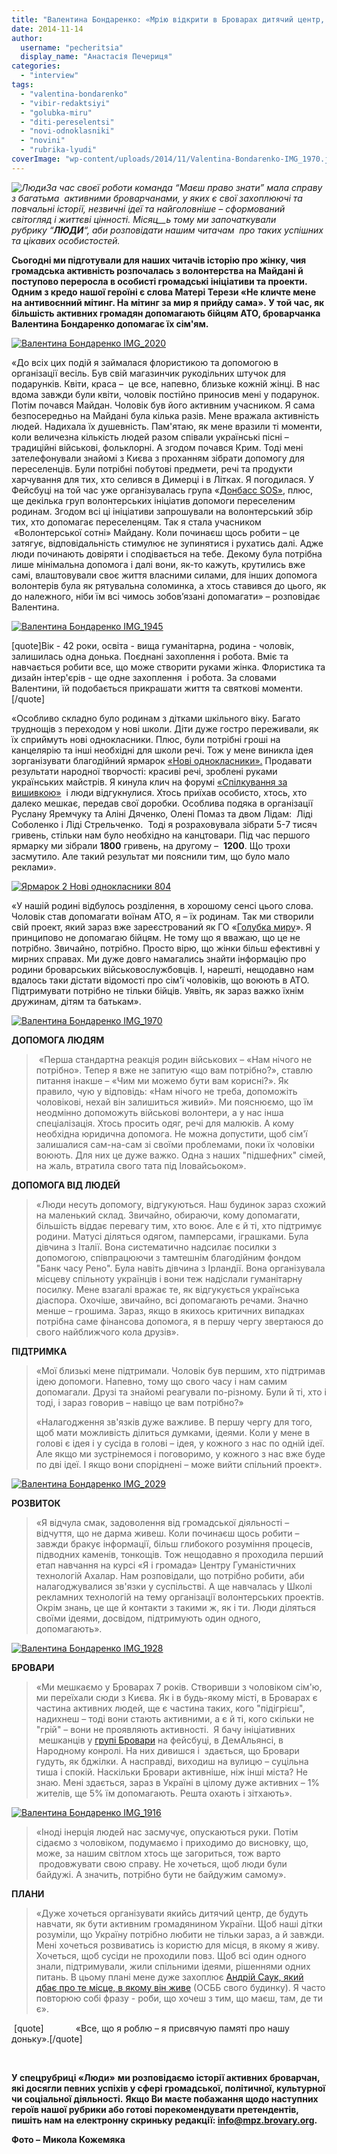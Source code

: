 ```yaml
---
title: "Валентина Бондаренко: «Мрію відкрити в Броварах дитячий центр, що навчатиме, як бути активним громадянином»"
date: 2014-11-14
author: 
  username: "pecheritsia"
  display_name: "Анастасія Печериця"
categories: 
  - "interview"
tags: 
  - "valentina-bondarenko"
  - "vibir-redaktsiyi"
  - "golubka-miru"
  - "diti-pereselentsi"
  - "novi-odnoklasniki"
  - "novini"
  - "rubrika-lyudi"
coverImage: "wp-content/uploads/2014/11/Valentina-Bondarenko-IMG_1970.jpg"
---
```


_![Люди](https://mpz.brovary.org/wp-content/uploads/2014/10/Lyudi.png)За час своєї_ _роботи команда “Маєш право знати” мала справу з багатьма_  _активними броварчанами, у яких є свої_ _захоплюючі та повчальні історії, незвичні ідеї_ _та найголовніше – сформований світогляд і життєві цінності._ _Місяц__ь тому ми започаткували_ _рубрику “**ЛЮДИ**“,_ _аби_ _розповідати нашим читачам  про таких успішних та цікавих особистостей._

**Сьогодні ми підготували для наших читачів історію про жінку, чия громадська активність розпочалась з волонтерства на Майдані й поступово переросла в особисті громадські ініціативи та проекти. Одним з кредо нашої героїні є слова Матері Терези «Не кличте мене на антивоєнний мітинг. На мітинг за мир я прийду сама». У той час, як більшість активних громадян допомагають бійцям АТО, броварчанка Валентина Бондаренко допомагає їх сім'ям.**

[![Валентина Бондаренко IMG_2020](https://mpz.brovary.org/wp-content/uploads/2014/11/Valentina-Bondarenko-IMG_2020.jpg)](https://mpz.brovary.org/wp-content/uploads/2014/11/Valentina-Bondarenko-IMG_2020.jpg)

«До всіх цих подій я займалася флористикою та допомогою в організації весіль. Був свій магазинчик рукодільних штучок для подарунків. Квіти, краса –  це все, напевно, близьке кожній жінці. В нас вдома завжди були квіти, чоловік постійно приносив мені у подарунок. Потім почався Майдан. Чоловік був його активним учасником. Я сама безпосередньо на Майдані була кілька разів. Мене вражала активність людей. Надихала їх душевність. Пам'ятаю, як мене вразили ті моменти, коли величезна кількість людей разом співали українські пісні – традиційні військові, фольклорні. А згодом почався Крим. Тоді мені зателефонували знайомі з Києва з проханням зібрати допомогу для переселенців. Були потрібні побутові предмети, речі та продукти харчування для тих, хто селився в Димерці і в Літках. Я погодилася. У Фейсбуці на той час уже організувалась група «[Донбасс SOS»](https://www.facebook.com/DonbassSOS), плюс, ще декілька груп волонтерських ініціатив допомоги переселеним родинам. Згодом всі ці ініціативи запрошували на волонтерський збір тих, хто допомагає переселенцям. Так я стала учасником  «Волонтерської сотні» Майдану. Коли починаєш щось робити – це затягує, відповідальність стимулює не зупинятися і рухатись далі. Адже люди починають довіряти і сподівається на тебе. Декому була потрібна лише мінімальна допомога і далі вони, як-то кажуть, крутились вже самі, влаштовували своє життя власними силами, для інших допомога волонтерів була як рятувальна соломинка, а хтось ставився до цього, як до належного, ніби їм всі чимось зобов’язані допомагати» – розповідає Валентина.

[![Валентина Бондаренко IMG_1945](https://mpz.brovary.org/wp-content/uploads/2014/11/Valentina-Bondarenko-IMG_1945.jpg)](https://mpz.brovary.org/wp-content/uploads/2014/11/Valentina-Bondarenko-IMG_1945.jpg)

\[quote\]Вік - 42 роки, освіта - вища гуманітарна​, родина - чоловік, залишилась одна донька. Поєднані захоплення і робота. Вміє та навчається робити все, що може створити руками жінка. Флористика та дизайн інтер'єрів - ще одне захоплення  і робота. За словами Валентини, їй подобається прикрашати життя та святкові моменти.\[/quote\]

«Особливо складно було родинам з дітками шкільного віку. Багато труднощів з переходом у нові школи. Діти дуже гостро переживали, як їх сприймуть нові однокласники. Плюс, були потрібні гроші на канцелярію та інші необхідні для школи речі. Тож у мене виникла ідея зорганізувати благодійний ярмарок [«Нові однокласники».](https://mpz.brovary.org/skilki-koshtuye-nove-zhittya-brovarchani-dopomagayut-postrazhdalim-dityam/) Продавати результати народної творчості: красиві речі, зроблені руками українських майстрів. Я кинула клич на форумі [«](https://mpz.brovary.org/skilki-koshtuye-nove-zhittya-brovarchani-dopomagayut-postrazhdalim-dityam/)[Спілкування за вишивкою](http://vyshyvanka.ucoz.ru/forum/5-982-1)[»](https://mpz.brovary.org/skilki-koshtuye-nove-zhittya-brovarchani-dopomagayut-postrazhdalim-dityam/)  і люди відгукнулися. Хтось приїхав особисто, хтось, хто далеко мешкає, передав свої доробки. Особлива подяка в організації Руслану Яремчуку та Аліні Дяченко, Олені Помаз та двом Лідам:  Ліді Соболенко і Ліді Стрельченко.  Тоді я розраховувала зібрати 5-7 тисяч гривень, стільки нам було необхідно на канцтовари. Під час першого ярмарку ми зібрали **1800** гривень, на другому –  **1200**. Що трохи засмутило. Але такий результат ми пояснили тим, що було мало реклами».

[![Ярмарок 2 Нові однокласники 804](https://mpz.brovary.org/wp-content/uploads/2014/09/YArmarok-2-Novi-odnoklasniki-804.jpg)](https://mpz.brovary.org/wp-content/uploads/2014/09/YArmarok-2-Novi-odnoklasniki-804.jpg)

«У нашій родині відбулось розділення, в хорошому сенсі цього слова. Чоловік став допомагати воїнам АТО, я – їх родинам. Так ми створили свій проект, який зараз вже зареєстрований як ГО «[Голубка миру](https://www.facebook.com/colomba.ukr?fref=ts)». Я принципово не допомагаю бійцям. Не тому що я вважаю, що це не потрібно. Звичайно, потрібно. Просто вірю, що жінки більш ефективні у мирних справах. Ми дуже довго намагались знайти інформацію про родини броварських військовослужбовців. І, нарешті, нещодавно нам вдалось таки дістати відомості про сім'ї чоловіків, що воюють в АТО. Підтримувати потрібно не тільки бійців. Уявіть, як зараз важко їхнім дружинам, дітям та батькам».

[![Валентина Бондаренко IMG_1970](https://mpz.brovary.org/wp-content/uploads/2014/11/Valentina-Bondarenko-IMG_1970.jpg)](https://mpz.brovary.org/wp-content/uploads/2014/11/Valentina-Bondarenko-IMG_1970.jpg)

**ДОПОМОГА ЛЮДЯМ**

>  «Перша стандартна реакція родин військових – «Нам нічого не потрібно». Тепер я вже не запитую «що вам потрібно?», ставлю питання інакше – «Чим ми можемо бути вам корисні?». Як правило, чую у відповідь: «Нам нічого не треба, допоможіть чоловікові, нехай він залишиться живий». Ми пояснюємо, що їм неодмінно допоможуть військові волонтери, а у нас інша спеціалізація. Хтось просить одяг, речі для малюків. А кому необхідна юридична допомога. Не можна допустити, щоб сім'ї залишалися сам-на-сам зі своїми проблемами, поки їх чоловіки воюють. Для них це дуже важко. Одна з наших "підшефних" сімей, на жаль, втратила свого тата під Іловайсьоком».

**ДОПОМОГА ВІД ЛЮДЕЙ**

> «Люди несуть допомогу, відгукуються. Наш будинок зараз схожий на маленький склад. Звичайно, обираючи, кому допомагати, більшість віддає перевагу тим, хто воює. Але є й ті, хто підтримує родини. Матусі діляться одягом, памперсами, іграшками. Була дівчина з Італії. Вона систематично надсилає посилки з допомогою, співпрацюючи з тамтешнім благодійним фондом "Банк часу Рено". Була навіть дівчина з Ірландії. Вона організувала місцеву спільноту українців і вони теж надіслали гуманітарну посилку. Мене взагалі вражає те, як відгукується українська діаспора. Охочіше, звичайно, всі допомагають речами. Значно менше – грошима. Зараз, якщо в якихось критичних випадках потрібна саме фінансова допомога, я в першу чергу звертаюся до свого найближчого кола друзів».

**ПІДТРИМКА**

> «Мої близькі мене підтримали. Чоловік був першим, хто підтримав ідею допомоги. Напевно, тому що свого часу і нам самим допомагали. Друзі та знайомі реагували по-різному. Були й ті, хто і тоді, і зараз говорив – навіщо це вам потрібно?»
> 
> «Налагодження зв'язків дуже важливе. В першу чергу для того, щоб мати можливість ділиться думками, ідеями. Коли у мене в голові є ідея і у сусіда в голові – ідея, у кожного з нас по одній ідеї. Але якщо ми зустрінемося і поговоримо, у кожного з нас вже буде по дві ідеї. І якщо вони споріднені – може вийти спільний проект».

[![Валентина Бондаренко IMG_2029](https://mpz.brovary.org/wp-content/uploads/2014/11/Valentina-Bondarenko-IMG_2029.jpg)](https://mpz.brovary.org/wp-content/uploads/2014/11/Valentina-Bondarenko-IMG_2029.jpg)

**РОЗВИТОК**

> «Я відчула смак, задоволення від громадської діяльності – відчуття, що не дарма живеш. Коли починаєш щось робити – завжди бракує інформації, більш глибокого розуміння процесів, підводних каменів, тонкощів. Тож нещодавно я проходила перший етап навчання на курсі «Я і громада» Центру Гуманістичних технологій Ахалар. Нам розповідали, що потрібно робити, аби налагоджувалися зв'язки у суспільстві. А ще навчалась у Школі рекламних технологій на тему організації волонтерських проектів. Окрім знань, це ще й контакти з такими ж, як і ти. Люди діляться своїми ідеями, досвідом, підтримують один одного, допомагають».

[![Валентина Бондаренко IMG_1928](https://mpz.brovary.org/wp-content/uploads/2014/11/Valentina-Bondarenko-IMG_1928.jpg)](https://mpz.brovary.org/wp-content/uploads/2014/11/Valentina-Bondarenko-IMG_1928.jpg)

**БРОВАРИ**

> «Ми мешкаємо у Броварах 7 років. Створивши з чоловіком сім'ю, ми переїхали сюди з Києва. Як і в будь-якому місті, в Броварах є частина активних людей, ще є частина таких, кого "підігрієш", надихнеш – тоді вони стають активними, а є й ті, кого скільки не "грій" – вони не проявляють активності.  Я бачу ініціативних  мешканців у [групі Бровари](https://www.facebook.com/groups/brovary/?fref=ts) на фейсбуці, в ДемАльянсі, в Народному конролі. На них дивишся і  здається, що Бровари гудуть, як бджілки. А насправді, виходиш на вулицю – суцільна тиша і спокій. Наскільки Бровари активніше, ніж інші міста? Не знаю. Мені здається, зараз в Україні в цілому дуже активних – 1% жителів, ще 5% їм допомагають. Решта охають і зітхають».

[![Валентина Бондаренко IMG_1916](https://mpz.brovary.org/wp-content/uploads/2014/11/Valentina-Bondarenko-IMG_1916.jpg)](https://mpz.brovary.org/wp-content/uploads/2014/11/Valentina-Bondarenko-IMG_1916.jpg)

> «Іноді інерція людей нас засмучує, опускаються руки. Потім сідаємо з чоловіком, подумаємо і приходимо до висновку, що, може, за нашим світлом хтось ще загориться, тож варто  продовжувати свою справу. Не хочеться, щоб люди були байдужі. А значить, потрібно бути не байдужим самому».

**ПЛАНИ**

> «Дуже хочеться організувати якийсь дитячий центр, де будуть навчати, як бути активним громадянином України. Щоб наші дітки розуміли, що Україну потрібно любити не тільки зараз, а й завжди. Мені хочеться розвиватись із користю для місця, в якому я живу. Хочеться, щоб сусіди не проходили повз. Щоб всі один одного знали, підтримували, жили спільними ідеями, рішеннями одних питань. В цьому плані мене дуже захоплює [Андрій Саук, який дбає про те місце, в якому він живе](https://mpz.brovary.org/andriy-sauk-brovari-kompaktni-tut-mozhna-stvoriti-rayske-misto-yakshho-vlada-perestane-krasti/) (ОСББ свого будинку). Я часто повторюю собі фразу - роби, що хочеш з тим, що маєш, там, де ти є».

 \[quote\]             «Все, що я роблю – я присвячую памяті про нашу доньку».\[/quote\]

 

**У спецрубриці «Люди»** **ми розповідаємо історії активних броварчан, які досягли певних успіхів у сфері громадської, політичної, культурної чи соціальної діяльності.** **Якщо Ви маєте побажання щодо наступних героїв нашої рубрики або готові порекомендувати претендентів, пишіть нам на електронну скриньку редакції: info@mpz.brovary.org.**

**Фото –** **Микола Кожемяка**

